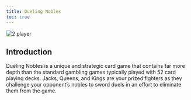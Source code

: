 ```yaml
---
title: Dueling Nobles
toc: true
---
```


![2 player](https://img.shields.io/badge/number_of_players-2-blue)

## Introduction

Dueling Nobles is a unique and strategic card game that contains far more depth than the standard gambling games typically played with 52 card playing decks. Jacks, Queens, and Kings are your prized fighters as they challenge your opponent’s nobles to sword duels in an effort to eliminate them from the game.

